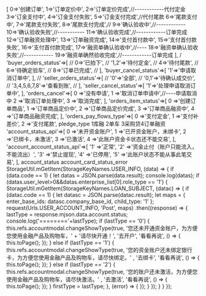 <?php
/*
|--------------------------------------------------------------------------
| 文件概述:字段的含义
|--------------------------------------------------------------------------
|描述: 1.订单状态
|创建人  :chumingdao
|创建时间:17-05-11
|--------------------------------------------------------------------------
*/
//    订单状态
define('ORDERS_CREATE', 0); //创建订单
define('ORDERS_PRICING_DOING', 1);
define('ORDERS_PRICING_FINISH', 2);
define('ORDERS_DEPOSIT_FINISH', 4);
//取消状态
define('CANCEL_NO', 0);
define('CANCEL_DOING', 1);
define('CANCEL_FINISH', 2);
//订单商品状态
define('ORDERS_ITEM_CREATE', 0);
define('ORDERS_ITEM_PRINCING_FINISH', 1);
//支付流水状态
define('PAY_TYPE_DEPOSIT', 1);
define('PAY_TYPE_BALANCE', 2);

return [
    'orders_status'=>[
        0=>'创建订单',
        1=>'订单定价中',
        2=>'订单定价完成',//------------代付定金
        3=>'订金支付中',
        4=>'订金支付失败',
        5=>'订金支付完成',//代付尾款
        6=>'尾款支付中',
        7=>'尾款支付失败',
        8=>'尾款支付完成',//
        9=>'确认验收中',//------------
        10=>'确认验收失败',//-----------
        11=>'确认验收完成',//------------订单完成
        12=>'订单融资处理中',
        13=>'订单融资完成',
        14=>'支付首付款中',
        15=>'支付首付款失败',
        16=>'支付首付款完成',
        17=>'融资单确认验收中',//----
        18=>'融资单确认验收失败',//------------
        19=>'融资单确然验收完成',//------------订单完成
    ],
    /    'buyer_orders_status'=>[
    //        0=>'已拍下',
    //        '1,2'=>'待付定金',
    //        4=>'待付尾款',
    //        6=>'待确定验车',
    //        8=>'订单已完成',
    //    ],
        'buyer_cancel_status'=>[
            '1'=>'申请取消订单中',
        ],
    //    'seller_orders_status'=>[
    //        '0'=>'全部',
    //        '0,1'=>'待确认成交价',
    //        '3,4,5,6,7,8'=>'查看到账',
    //    ],
        'seller_cancel_status'=>[
            '1'=>'处理申请取消订单中',
        ],
        'orders_cancel'=>[
            0 =>'没有申请',
            1 =>'取消订单申请中',//----申请取消中
            2 =>'取消订单处理中',
            3 =>'取消完成',
      ],
      'orders_item_status'=>[
          0 =>'创建订单商品',
          1 =>'订单商品定价中',
          2 =>'订单商品定价完成',
          3 =>'订单商品融资中',
          4 =>'订单商品融资完成',
      ],

      'orders_pay_flows_type'=>[
          0 =>'支付定金',
          1 =>'支付补差价',
          2 =>'支付尾款',



  pledge_type	1库融 2单车 3采购贷4订单融资

  'account_status_api'=>[
      0 =>'未开资金账户',
      1 =>'已开资金账户，未绑卡',
      2 =>'已绑卡，未激活',
      3 =>'已激活',
      4 =>'此账户资金卡状态还不能交易',
  ],

  'account_account_status_api'=>[
      '1' =>'正常',
      '2' =>'资金止付（账户只能流入，不能流出）',
      '3' =>'禁止提现',
      '4' =>'已停用',
      '5' =>'此账户状态不能从事此笔交易',
  ],
  account_status

  account_card_status_error


  StorageUtil.mGetItem(StorageKeyNames.USER_INFO, (data) => {
                          if (data.code == 1) {
                              let datas = JSON.parse(data.result);
                              console.log(datas);
                              if (datas.user_level>0&&datas.enterprise_list[0].role_type == '1') {
                                  StorageUtil.mGetItem(StorageKeyNames.LOAN_SUBJECT, (datac) => {
                                      if (datac.code == 1) {
                                          let datasc = JSON.parse(datac.result);
                                          let maps = {
                                              enter_base_ids: datasc.company_base_id,
                                              child_type: '1'
                                          };
                                          request(Urls.USER_ACCOUNT_INFO, 'Post', maps)
                                              .then((response) => {
                                                      lastType = response.mjson.data.account.status;
                                                      console.log('========'+lastType);
                                                      if (lastType == '0') {
                                                          this.refs.accountmodal.changeShowType(true,
                                                              '您还未开通资金账户，为方便您使用金融产品及购物车，' +
                                                              '请尽快开通！', '去开户', '看看再说', () => {
                                                                  this.toPage();
                                                              });
                                                      } else if (lastType == '1') {
                                                          this.refs.accountmodal.changeShowType(true,
                                                              '您的资金账户还未绑定银行卡，为方便您使用金融产品及购物车，请尽快绑定。'
                                                              , '去绑卡', '看看再说', () => {
                                                                  this.toPage();
                                                              });
                                                      } else if (lastType == '2') {
                                                          this.refs.accountmodal.changeShowType(true,
                                                              '您的账户还未激活，为方便您使用金融产品及购物车，请尽快激活。'
                                                              , '去激活', '看看再说', () => {
                                                                  this.toPage();
                                                              });
                                                      }
                                                      firstType = lastType;
                                                  },
                                                  (error) => {

                                                  });
                                      }
                                  });
                              }
                          }
                      });